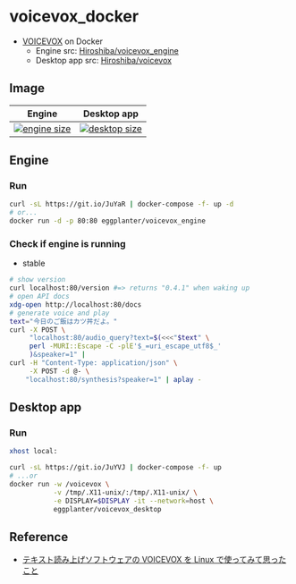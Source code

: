 # voicevox_docker

- [VOICEVOX](https://voicevox.hiroshiba.jp/) on Docker
  - Engine src: [Hiroshiba/voicevox_engine](https://github.com/Hiroshiba/voicevox_engine)
  - Desktop app src: [Hiroshiba/voicevox](https://github.com/Hiroshiba/voicevox)

## Image

| Engine                                                                                | Desktop app                                                                             |
| ------------------------------------------------------------------------------------- | --------------------------------------------------------------------------------------- |
| [![engine size]](https://hub.docker.com/r/eggplanter/voicevox_engine) | [![desktop size]](https://hub.docker.com/r/eggplanter/voicevox_desktop) |

## Engine

### Run

```bash
curl -sL https://git.io/JuYaR | docker-compose -f- up -d
# or...
docker run -d -p 80:80 eggplanter/voicevox_engine
```

### Check if engine is running

- stable

```bash
# show version
curl localhost:80/version #=> returns "0.4.1" when waking up
# open API docs
xdg-open http://localhost:80/docs
# generate voice and play
text="今日のご飯はカツ丼だよ。"
curl -X POST \
     "localhost:80/audio_query?text=$(<<<"$text" \
     perl -MURI::Escape -C -plE'$_=uri_escape_utf8$_'
     )&speaker=1" |
curl -H "Content-Type: application/json" \
     -X POST -d @- \
    "localhost:80/synthesis?speaker=1" | aplay -
```

## Desktop app

### Run

```bash
xhost local:

curl -sL https://git.io/JuYVJ | docker-compose -f- up
# ...or
docker run -w /voicevox \
           -v /tmp/.X11-unix/:/tmp/.X11-unix/ \
           -e DISPLAY=$DISPLAY -it --network=host \
           eggplanter/voicevox_desktop
```

## Reference

- [テキスト読み上げソフトウェアの VOICEVOX を Linux で使ってみて思ったこと](https://zenn.dev/tantan_tanuki/articles/78428a29aab2d2)

[engine size]: https://img.shields.io/docker/image-size/eggplanter/voicevox_engine
[desktop size]: https://img.shields.io/docker/image-size/eggplanter/voicevox_desktop
